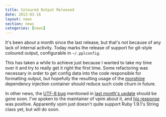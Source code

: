 ```yaml
---
title: Coloured Output Released
date: 2013-03-16
layout: news
section: news
categories: [news]
---
```


It's been about a month since the last release, but that's not because of any
lack of internal activity. Today marks the release of support for git-style
coloured output, configurable in `~/.pplconfig`.

This has taken a while to achieve just because I wanted to take my time over it
and try to really get it right the first time. Some refactoring was necessary in
order to get config data into the code responsible for formatting output, but
hopefully the resulting usage of the
[morphine](https://github.com/bkeepers/morphine) dependency injection container
should reduce such code churn in future.

In other news, the [UTF-8 bug](https://github.com/henrycatalinismith/ppl/issues/17) mentioned
in [last month's update](/news/two-months-in/) should be gone soon. I've spoken
to the maintainer of vpim about it, and [his
response](http://rubyforge.org/pipermail/vpim-talk/2013/000185.html) was
positive. Apparently vpim just doesn't quite support Ruby 1.9.1's String class
yet, but will do soon.


